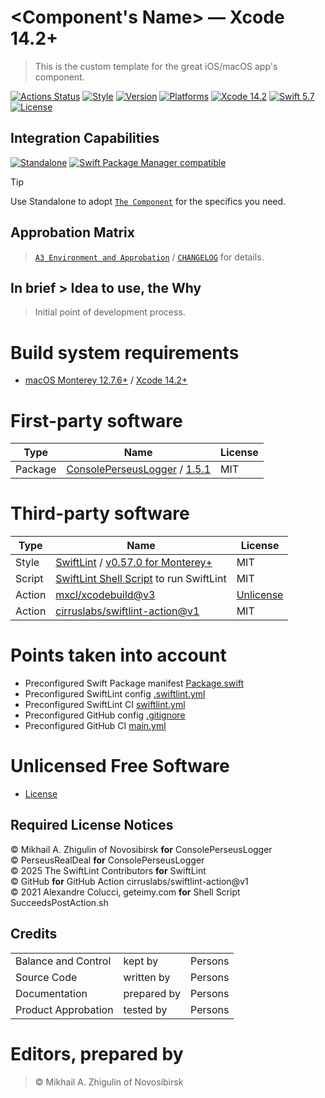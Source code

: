 # <Component's Name> — Xcode 14.2+

> This is the custom template for the great iOS/macOS app's component.<br/>

[![Actions Status](https://github.com/perseusrealdeal/TheTechnologicalTree/actions/workflows/main.yml/badge.svg)](https://github.com/perseusrealdeal/TheTechnologicalTree/actions/workflows/main.yml)
[![Style](https://github.com/perseusrealdeal/TheTechnologicalTree/actions/workflows/swiftlint.yml/badge.svg)](https://github.com/perseusrealdeal/TheTechnologicalTree/actions/workflows/swiftlint.yml)
[![Version](https://img.shields.io/badge/Version-0.0.1-green.svg)](/CHANGELOG.md)
[![Platforms](https://img.shields.io/badge/Platforms-macOS%2010.13+_|_iOS%2011.0+-orange.svg)](https://en.wikipedia.org/wiki/List_of_Apple_products)
[![Xcode 14.2](https://img.shields.io/badge/Xcode-14.2+-red.svg)](https://en.wikipedia.org/wiki/Xcode)
[![Swift 5.7](https://img.shields.io/badge/Swift-5.7-red.svg)](https://www.swift.org)
[![License](http://img.shields.io/:License-MIT-blue.svg)](/LICENSE)

## Integration Capabilities

[![Standalone](https://img.shields.io/badge/Standalone%20-available-informational.svg)](/T3ComponentSingle.swift)
[![Swift Package Manager compatible](https://img.shields.io/badge/Swift%20Package%20Manager-compatible-4BC51D.svg)](/Package.swift)

> [!TIP]
> Use Standalone to adopt [`The Component`](/T3ComponentSingle.swift) for the specifics you need.

## Approbation Matrix

> [`A3 Environment and Approbation`](/APPROBATION.md) / [`CHANGELOG`](/CHANGELOG.md) for details.

## In brief > Idea to use, the Why

> Initial point of development process.

# Build system requirements

- [macOS Monterey 12.7.6+](https://apps.apple.com/by/app/macos-monterey/id1576738294) / [Xcode 14.2+](https://developer.apple.com/services-account/download?path=/Developer_Tools/Xcode_14.2/Xcode_14.2.xip)

# First-party software

| Type    | Name                                                                                                                                                                  | License |
| ------- | --------------------------------------------------------------------------------------------------------------------------------------------------------------------- | ------- |
| Package | [ConsolePerseusLogger](https://github.com/perseusrealdeal/ConsolePerseusLogger) / [1.5.1](https://github.com/perseusrealdeal/ConsolePerseusLogger/releases/tag/1.5.1) | MIT     |

# Third-party software

| Type   | Name                                                                                                                              | License                            |
| ------ | --------------------------------------------------------------------------------------------------------------------------------- | ---------------------------------- |
| Style  | [SwiftLint](https://github.com/realm/SwiftLint) / [v0.57.0 for Monterey+](https://github.com/realm/SwiftLint/releases/tag/0.57.0) | MIT                                |
| Script | [SwiftLint Shell Script](/SucceedsPostAction.sh) to run SwiftLint                                                                 | MIT                                |
| Action | [mxcl/xcodebuild@v3](https://github.com/mxcl/xcodebuild)                                                                          | [Unlicense](https://unlicense.org) |
| Action | [cirruslabs/swiftlint-action@v1](https://github.com/cirruslabs/swiftlint-action/)                                                 | MIT                                |

# Points taken into account

- Preconfigured Swift Package manifest [Package.swift](/Package.swift)
- Preconfigured SwiftLint config [.swiftlint.yml](/.swiftlint.yml)
- Preconfigured SwiftLint CI [swiftlint.yml](/.github/workflows/swiftlint.yml)
- Preconfigured GitHub config [.gitignore](/.gitignore)
- Preconfigured GitHub CI [main.yml](/.github/workflows/main.yml)

# Unlicensed Free Software

- [License](/LICENSE)

## Required License Notices

© Mikhail A. Zhigulin of Novosibirsk **for** ConsolePerseusLogger</br>
© PerseusRealDeal **for** ConsolePerseusLogger</br>
© 2025 The SwiftLint Contributors **for** SwiftLint</br>
© GitHub **for** GitHub Action cirruslabs/swiftlint-action@v1</br>
© 2021 Alexandre Colucci, geteimy.com **for** Shell Script SucceedsPostAction.sh</br>

## Credits

<table>
<tr>
    <td>Balance and Control</td>
    <td>kept by</td>
    <td>Persons</td>
</tr>
<tr>
    <td>Source Code</td>
    <td>written by</td>
    <td>Persons</td>
</tr>
<tr>
    <td>Documentation</td>
    <td>prepared by</td>
    <td>Persons</td>
</tr>
<tr>
    <td>Product Approbation</td>
    <td>tested by</td>
    <td>Persons</td>
</tr>
</table>

# Editors, prepared by

> © Mikhail A. Zhigulin of Novosibirsk
